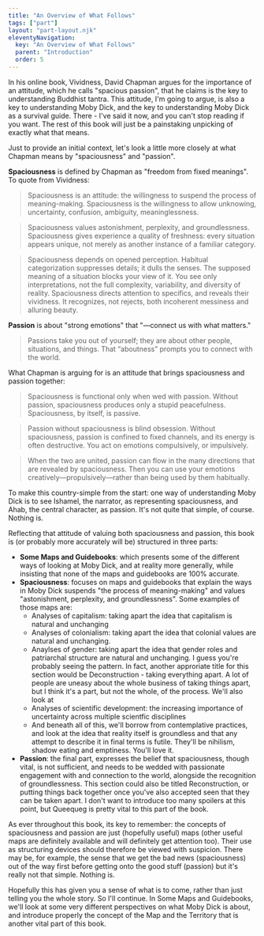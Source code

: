 ```yaml
---
title: "An Overview of What Follows"
tags: ["part"]
layout: "part-layout.njk"
eleventyNavigation:
  key: "An Overview of What Follows"
  parent: "Introduction"
  order: 5
---
```


In his online book, Vividness, David Chapman argues for the importance of an attitude, which he calls "spacious passion", that he claims is the key to understanding Buddhist tantra. This attitude, I'm going to argue, is also a key to understanding Moby Dick, and the key to understanding Moby Dick as a survival guide. There - I've said it now, and you can't stop reading if you want. The rest of this book will just be a painstaking unpicking of exactly what that means.

Just to provide an initial context, let's look a little more closely at what Chapman means by "spaciousness" and "passion".

**Spaciousness** is defined by Chapman as "freedom from fixed meanings".  To quote from Vividness:

>Spaciousness is an attitude: the willingness to suspend the process of meaning-making. Spaciousness is the willingness to allow unknowing, uncertainty, confusion, ambiguity, meaninglessness.

>Spaciousness values astonishment, perplexity, and groundlessness. Spaciousness gives experience a quality of freshness: every situation appears unique, not merely as another instance of a familiar category.

>Spaciousness depends on opened perception. Habitual categorization suppresses details; it dulls the senses. The supposed meaning of a situation blocks your view of it. You see only interpretations, not the full complexity, variability, and diversity of reality. Spaciousness directs attention to specifics, and reveals their vividness. It recognizes, not rejects, both incoherent messiness and alluring beauty.

**Passion** is about "strong emotions" that "—connect us with what matters."

>Passions take you out of yourself; they are about other people, situations, and things. That “aboutness” prompts you to connect with the world. 

What Chapman is arguing for is an attitude that brings spaciousness and passion together:

>Spaciousness is functional only when wed with passion. Without passion, spaciousness produces only a stupid peacefulness. Spaciousness, by itself, is passive.

>Passion without spaciousness is blind obsession. Without spaciousness, passion is confined to fixed channels, and its energy is often destructive. You act on emotions compulsively, or impulsively.

>When the two are united, passion can flow in the many directions that are revealed by spaciousness. Then you can use your emotions creatively—propulsively—rather than being used by them habitually.

To make this country-simple from the start: one way of understanding Moby Dick is to see Ishamel, the narrator, as representing spaciousness, and Ahab, the central character, as passion.  It's not quite that simple, of course.  Nothing is.

Reflecting that attitude of valuing both spaciousness and passion, this book is (or probably more accurately will be) structured in three parts:
- **Some Maps and Guidebooks**: which presents some of the different ways of looking at Moby Dick, and at reality more generally, while insisting that none of the maps and guidebooks are 100% accurate.
- **Spaciousness**: focuses on maps and guidebooks that explain the ways in Moby Dick suspends "the process of meaning-making" and values "astonishment, perplexity, and groundlessness".  Some examples of those maps are:
  - Analyses of capitalism: taking apart the idea that capitalism is natural and unchanging
  - Analyses of colonialism: taking apart the idea that colonial values are natural and unchanging. 
  - Anaylses of gender: taking apart the idea that gender roles and patriarchal structure are natural and unchanging.
  I guess you're probably seeing the pattern.  In fact, another approriate title for this section would be Deconstruction - taking everything apart. A lot of people are uneasy about the whole business of taking things apart, but I think it's a part, but not the whole, of the process. We'll also look at
  - Analyses of scientific development: the increasing importance of uncertainty across multiple scientfic disciplines
  - And beneath all of this, we'll borrow from contemplative practices, and look at the idea that reality itself is groundless and that any attempt to describe it in final terms is futile.  They'll be nihilism, shadow eating and emptiness.  You'll love it.
- **Passion**: the final part, expresses the belief that spaciousness, though vital, is not sufficient, and needs to be wedded with passionate engagement with and connection to the world, alongside the recognition of groundlessness.  This section could also be titled Reconstruction, or putting things back together once you've also accepted seen that they can be taken apart.  I don't want to introduce too many spoilers at this point, but Queequeg is pretty vital to this part of the book.

As ever throughout this book, its key to remember: the concepts of spaciousness and passion are just (hopefully useful) maps (other useful maps are definitely available and will definitely get attention too). Their use as structuring devices should therefore be viewed with suspicion.  There may be, for example, the sense that we get the bad news (spaciousness) out of the way first before getting onto the good stuff (passion) but it's really not that simple.  Nothing is.

Hopefully this has given you a sense of what is to come, rather than just telling you the whole story.  So I'll continue. In Some Maps and Guidebooks, we'll look at some very different perspectives on what Moby Dick is about, and introduce properly the concept of the Map and the Territory that is another vital part of this book.